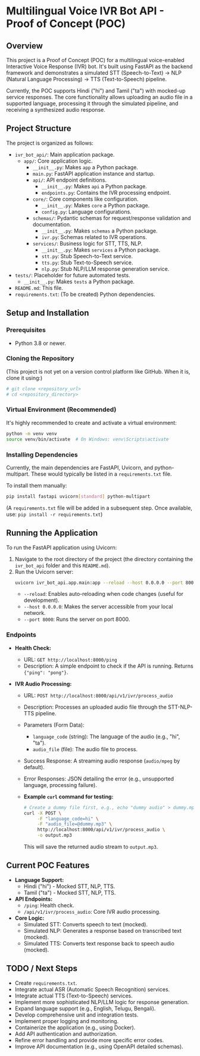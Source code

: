 # Multilingual Voice IVR Bot API - Proof of Concept (POC)

## Overview

This project is a Proof of Concept (POC) for a multilingual voice-enabled Interactive Voice Response (IVR) bot. It's built using FastAPI as the backend framework and demonstrates a simulated STT (Speech-to-Text) -> NLP (Natural Language Processing) -> TTS (Text-to-Speech) pipeline.

Currently, the POC supports Hindi ("hi") and Tamil ("ta") with mocked-up service responses. The core functionality allows uploading an audio file in a supported language, processing it through the simulated pipeline, and receiving a synthesized audio response.

## Project Structure

The project is organized as follows:

-   `ivr_bot_api/`: Main application package.
    -   `app/`: Core application logic.
        -   `__init__.py`: Makes `app` a Python package.
        -   `main.py`: FastAPI application instance and startup.
        -   `api/`: API endpoint definitions.
            -   `__init__.py`: Makes `api` a Python package.
            -   `endpoints.py`: Contains the IVR processing endpoint.
        -   `core/`: Core components like configuration.
            -   `__init__.py`: Makes `core` a Python package.
            -   `config.py`: Language configurations.
        -   `schemas/`: Pydantic schemas for request/response validation and documentation.
            -   `__init__.py`: Makes `schemas` a Python package.
            -   `ivr.py`: Schemas related to IVR operations.
        -   `services/`: Business logic for STT, TTS, NLP.
            -   `__init__.py`: Makes `services` a Python package.
            -   `stt.py`: Stub Speech-to-Text service.
            -   `tts.py`: Stub Text-to-Speech service.
            -   `nlp.py`: Stub NLP/LLM response generation service.
-   `tests/`: Placeholder for future automated tests.
    -   `__init__.py`: Makes `tests` a Python package.
-   `README.md`: This file.
-   `requirements.txt`: (To be created) Python dependencies.

## Setup and Installation

### Prerequisites

-   Python 3.8 or newer.

### Cloning the Repository

(This project is not yet on a version control platform like GitHub. When it is, clone it using:)
```bash
# git clone <repository_url>
# cd <repository_directory>
```

### Virtual Environment (Recommended)

It's highly recommended to create and activate a virtual environment:

```bash
python -m venv venv
source venv/bin/activate  # On Windows: venv\Scripts\activate
```

### Installing Dependencies

Currently, the main dependencies are FastAPI, Uvicorn, and python-multipart. These would typically be listed in a `requirements.txt` file.

To install them manually:
```bash
pip install fastapi uvicorn[standard] python-multipart
```
(A `requirements.txt` file will be added in a subsequent step. Once available, use: `pip install -r requirements.txt`)

## Running the Application

To run the FastAPI application using Uvicorn:

1.  Navigate to the root directory of the project (the directory containing the `ivr_bot_api` folder and this `README.md`).
2.  Run the Uvicorn server:
    ```bash
    uvicorn ivr_bot_api.app.main:app --reload --host 0.0.0.0 --port 8000
    ```
    -   `--reload`: Enables auto-reloading when code changes (useful for development).
    -   `--host 0.0.0.0`: Makes the server accessible from your local network.
    -   `--port 8000`: Runs the server on port 8000.

### Endpoints

-   **Health Check:**
    -   URL: `GET http://localhost:8000/ping`
    -   Description: A simple endpoint to check if the API is running. Returns `{"ping": "pong"}`.

-   **IVR Audio Processing:**
    -   URL: `POST http://localhost:8000/api/v1/ivr/process_audio`
    -   Description: Processes an uploaded audio file through the STT-NLP-TTS pipeline.
    -   Parameters (Form Data):
        -   `language_code` (string): The language of the audio (e.g., "hi", "ta").
        -   `audio_file` (file): The audio file to process.
    -   Success Response: A streaming audio response (`audio/mpeg` by default).
    -   Error Responses: JSON detailing the error (e.g., unsupported language, processing failure).

    -   **Example `curl` command for testing:**
        ```bash
        # Create a dummy file first, e.g., echo "dummy audio" > dummy.mp3
        curl -X POST \
             -F "language_code=hi" \
             -F "audio_file=@dummy.mp3" \
             http://localhost:8000/api/v1/ivr/process_audio \
             -o output.mp3
        ```
        This will save the returned audio stream to `output.mp3`.

## Current POC Features

-   **Language Support:**
    -   Hindi ("hi") - Mocked STT, NLP, TTS.
    -   Tamil ("ta") - Mocked STT, NLP, TTS.
-   **API Endpoints:**
    -   `/ping`: Health check.
    -   `/api/v1/ivr/process_audio`: Core IVR audio processing.
-   **Core Logic:**
    -   Simulated STT: Converts speech to text (mocked).
    -   Simulated NLP: Generates a response based on transcribed text (mocked).
    -   Simulated TTS: Converts text response back to speech audio (mocked).

## TODO / Next Steps

-   Create `requirements.txt`.
-   Integrate actual ASR (Automatic Speech Recognition) services.
-   Integrate actual TTS (Text-to-Speech) services.
-   Implement more sophisticated NLP/LLM logic for response generation.
-   Expand language support (e.g., English, Telugu, Bengali).
-   Develop comprehensive unit and integration tests.
-   Implement proper logging and monitoring.
-   Containerize the application (e.g., using Docker).
-   Add API authentication and authorization.
-   Refine error handling and provide more specific error codes.
-   Improve API documentation (e.g., using OpenAPI detailed schemas).
